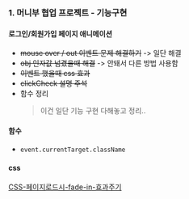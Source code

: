 ### 1. 머니부 협업 프로젝트 - 기능구현
#### 로그인/회원가입 페이지 애니메이션
- ~~mouse over / out 이벤트 문제 해결하기~~ -> 일단 해결
- ~~obj 인자값 넘겼을때 해결~~ -> 안돼서 다른 방법 사용함
- ~~이벤트 했을때 css 효과~~
- ~~clickCheck 설명 주석~~
- 함수 정리 
	> 이건 일단 기능 구현 다해놓고 정리..

#### 함수
- ```event.currentTarget.className```

#### css
[CSS-페이지로드시-fade-in-효과주기](https://kutar37.tistory.com/entry/CSS-%ED%8E%98%EC%9D%B4%EC%A7%80%EB%A1%9C%EB%93%9C%EC%8B%9C-fade-in-%ED%9A%A8%EA%B3%BC%EC%A3%BC%EA%B8%B0)
